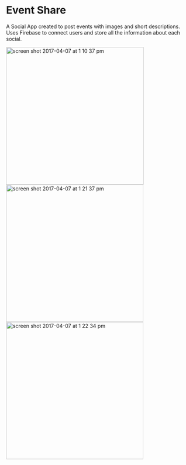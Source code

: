 # Event Share

A Social App created to post events with images and short descriptions. Uses Firebase to connect users and store all the information about each social.



<img width="376" alt="screen shot 2017-04-07 at 1 10 37 pm" src="https://cloud.githubusercontent.com/assets/21326694/24818457/8146bb56-1b95-11e7-9368-2ab427f4e37d.png">
<img width="375" alt="screen shot 2017-04-07 at 1 21 37 pm" src="https://cloud.githubusercontent.com/assets/21326694/24818456/8144800c-1b95-11e7-95fa-5993d7d6bf1f.png">
<img width="375" alt="screen shot 2017-04-07 at 1 22 34 pm" src="https://cloud.githubusercontent.com/assets/21326694/24818458/814b7740-1b95-11e7-90e0-5953084ec2ed.png">
